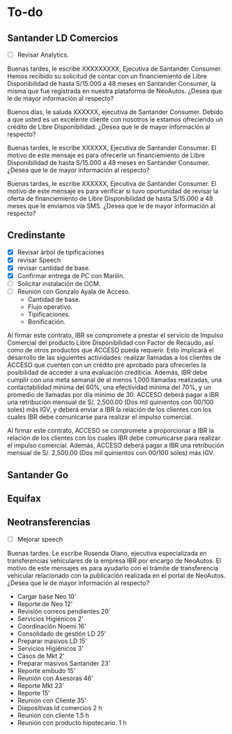 # To-do

## Santander LD Comercios

- [ ] Revisar Analytics.

Buenas tardes, le escribe XXXXXXXXX, Ejecutiva de Santander Consumer. Hemos recibido su solicitud de contar con un financiemiento de Libre Disponibilidad de hasta S/15.000 a 48 meses en Santander Consumer, la misma que fue registrada en nuestra plataforma de NeoAutos. ¿Desea que le de mayor información al respecto?

Buenos días, le saluda XXXXXX, ejecutiva de Santander Consumer. Debido a que usted es un excelente cliente con nosotros le estamos ofreciendo un crédito de Libre Disponibilidad. ¿Desea que le de mayor información al respecto?

Buenas tardes, le escribe XXXXXX, Ejecutiva de Santander Consumer. El motivo de este mensaje es para ofrecerle un financiemiento de Libre Disponibilidad de hasta S/15.000 a 48 meses en Santander Consumer. ¿Desea que le de mayor información al respecto?

Buenas tardes, le escribe XXXXXX, Ejecutiva de Santander Consumer. El motivo de este mensaje es para verificar si tuvo oportunidad de revisar la oferta de financiemiento de Libre Disponibilidad de hasta S/15.000 a 48 meses que le enviamos vía SMS. ¿Desea que le de mayor información al respecto?

## Credinstante

- [x] Revisar árbol de tipificaciones
- [x] revisar Speech
- [x] revisar cantidad de base.
- [x] Confirmar entrega de PC con Marilin.
- [ ] Solicitar instalación de OCM.
- [ ] Reunión con Gonzalo Ayala de Acceso.
    - Cantidad de base.
    - Flujo operativo.
    - Tipificaciones.
    - Bonificación.

Al firmar este contrato, IBR se compromete a prestar el servicio de Impulso Comercial del producto Libre Disponibilidad con Factor de Recaudo, así como de otros productos que ACCESO pueda requerir. Esto implicará el desarrollo de las siguientes actividades: realizar llamadas a los clientes de ACCESO que cuenten con un crédito pre aprobado para ofrecerles la posibilidad de acceder a una evaluación crediticia. Además, IBR debe cumplir con una meta semanal de al menos 1,000 llamadas realizadas, una contactabilidad mínima del 60%, una efectividad mínima del 70%, y un promedio de llamadas por día mínimo de 30. ACCESO deberá pagar a IBR una retribución mensual de S/. 2,500.00 (Dos mil quinientos con 00/100 soles) más IGV, y deberá enviar a IBR la relación de los clientes con los cuales IBR debe comunicarse para realizar el impulso comercial.

Al firmar este contrato, ACCESO se compromete a proporcionar a IBR la relación de los clientes con los cuales IBR debe comunicarse para realizar el impulso comercial. Además, ACCESO deberá pagar a IBR una retribución mensual de S/. 2,500.00 (Dos mil quinientos con 00/100 soles) más IGV.

## Santander Go

## Equifax

## Neotransferencias
- [ ] Mejorar speech

Buenas tardes. Le escribe Rosenda Olano, ejecutiva especializada en transferencias vehiculares de la empresa IBR por encargo de NeoAutos. El motivo de este mensajes es para ayudarlo con el trámite de transferencia vehícular relacionado con la publicación realizada en el portal de NeoAutos. ¿Desea que le de mayor información al respecto?

- Cargar base Neo 10'
- Reporte de Neo 12'
- Revisión correos pendientes 20'
- Servicios Higiénicos 2'
- Coordinación Noemí 16'
- Consolidado de gestión LD 25'
- Preparar masivos LD 15'
- Servicios Higiénicos 3'
- Casos de Mkt 2'
- Preparar masivos Santander 23'
- Reporte embudo 15'
- Reunión con Asesoras 46'
- Reporte Mkt 23'
- Reporte 15'
- Reunión con Cliente 35'
- Diapositivas ld comercios 2 h
- Reunión con cliente 1.5 h
- Reunión con producto hipotecario. 1 h
